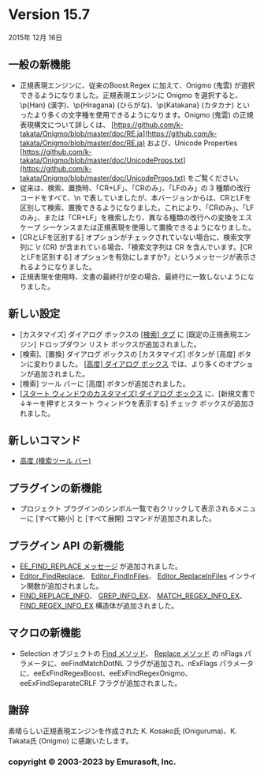 # Version 15.7

2015年 12月 16日

## 一般の新機能

- 正規表現エンジンに、従来のBoost.Regex に加えて、Onigmo (鬼雲) が選択できるようになりました。正規表現エンジンに Onigmo を選択すると、\\p{Han} (漢字)、\\p{Hiragana} (ひらがな)、\\p{Katakana} (カタカナ) といったより多くの文字種を使用できるようになります。Onigmo (鬼雲) の正規表現構文について詳しくは、 [https://github.com/k-takata/Onigmo/blob/master/doc/RE.ja](https://github.com/k-takata/Onigmo/blob/master/doc/RE.ja) および、Unicode Properties [https://github.com/k-takata/Onigmo/blob/master/doc/UnicodeProps.txt](https://github.com/k-takata/Onigmo/blob/master/doc/UnicodeProps.txt) をご覧ください。
- 従来は、検索、置換時、「CR+LF」、「CRのみ」、「LFのみ」の 3 種類の改行コードをすべて、\\n で表していましたが、本バージョンからは、CRとLFを区別して検索、置換できるようになりました。これにより、「CRのみ」、「LFのみ」、または「CR+LF」を検索したり、異なる種類の改行への変換をエスケープ シーケンスまたは正規表現を使用して置換できるようになりました。
- \[CRとLFを区別する\] オプションがチェックされていない場合に、検索文字列に \\r (CR) が含まれている場合、「検索文字列は CR を含んでいます。\[CRとLFを区別する\] オプションを有効にしますか?」というメッセージが表示されるようになりました。
- 正規表現を使用時、文書の最終行が空の場合、最終行に一致しないようになりました。

## 新しい設定

- \[カスタマイズ\] ダイアログ ボックスの [\[検索\] タブ](../dlg/customize/search/index) に \[既定の正規表現エンジン\] ドロップダウン リスト ボックスが追加されました。
- \[検索\]、\[置換\] ダイアログ ボックスの \[カスタマイズ\] ボタンが \[高度\] ボタンに変わりました。 [\[高度\] ダイアログ ボックス](../dlg/advanced/index) では、より多くのオプションが追加されました。
- \[検索\] ツール バーに \[高度\] ボタンが追加されました。
- [\[スタート ウィンドウのカスタマイズ\] ダイアログ ボックス](../dlg/customize_start/index) に、\[新規文書で↓キーを押すとスタート ウィンドウを表示する\] チェック ボックスが追加されました。

## 新しいコマンド

- [高度 (検索ツール バー)](../cmd/search/findbar_advanced)

## プラグインの新機能

- プロジェクト プラグインのシンボル一覧で右クリックして表示されるメニューに \[すべて縮小\] と \[すべて展開\] コマンドが追加されました。

## プラグイン API の新機能

- [EE\_FIND\_REPLACE メッセージ](../plugin/message/ee_find_replace) が追加されました。
- [Editor\_FindReplace](../plugin/macro/editor_findreplace)、 [Editor\_FindInFiles](../plugin/macro/editor_findinfiles)、 [Editor\_ReplaceInFiles](../plugin/macro/editor_replaceinfiles) インライン関数が追加されました。
- [FIND\_REPLACE\_INFO](../plugin/structure/find_replace_info)、 [GREP\_INFO\_EX](../plugin/structure/grep_info_ex)、 [MATCH\_REGEX\_INFO\_EX](../plugin/structure/match_regex_info_ex)、 [FIND\_REGEX\_INFO\_EX](../plugin/structure/find_regex_info_ex) 構造体が追加されました。

## マクロの新機能

- Selection オブジェクトの [Find メソッド](../macro/selection/selection_find)、 [Replace メソッド](../macro/selection/selection_replace) の nFlags パラメータに、eeFindMatchDotNL フラグが追加され、nExFlags パラメータに、eeExFindRegexBoost、eeExFindRegexOnigmo、eeExFindSeparateCRLF フラグが追加されました。

## 謝辞

素晴らしい正規表現エンジンを作成された K. Kosako氏 (Oniguruma)、K. Takata氏 (Onigmo) に感謝いたします。

### copyright © 2003-2023 by Emurasoft, Inc.
